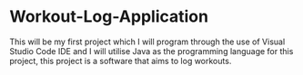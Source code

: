 # Workout-Log-Application
This will be my first project which I will program through the use of Visual Studio Code IDE and I will utilise Java as the programming language for this project, this project is a software that aims to log workouts.
